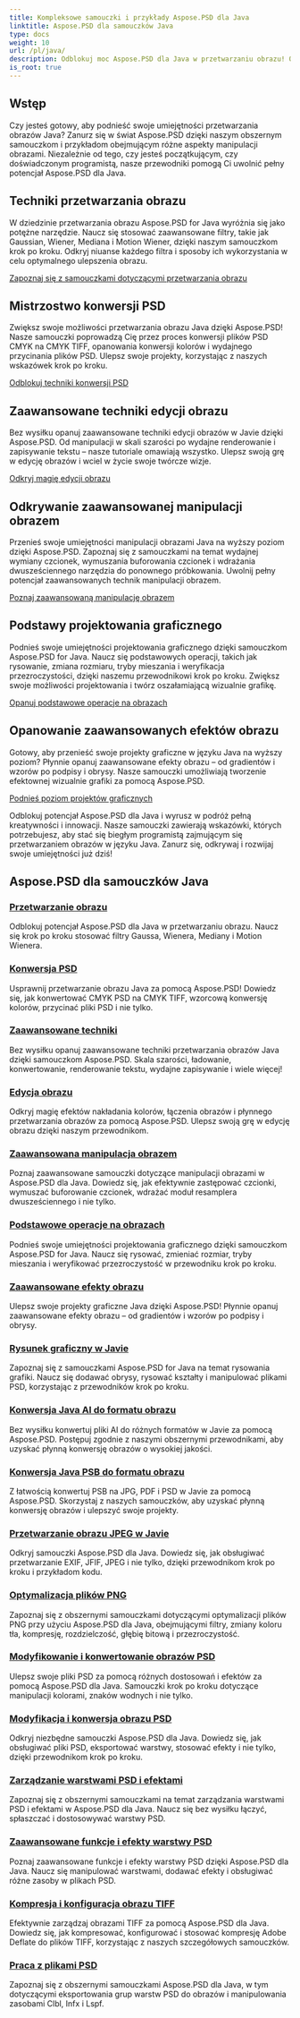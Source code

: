 ```yaml
---
title: Kompleksowe samouczki i przykłady Aspose.PSD dla Java
linktitle: Aspose.PSD dla samouczków Java
type: docs
weight: 10
url: /pl/java/
description: Odblokuj moc Aspose.PSD dla Java w przetwarzaniu obrazu! Opanuj filtry, takie jak Gaussian, Wiener, Mediana i Motion Wiener, korzystając z samouczków krok po kroku.
is_root: true
---
```


## Wstęp

Czy jesteś gotowy, aby podnieść swoje umiejętności przetwarzania obrazów Java? Zanurz się w świat Aspose.PSD dzięki naszym obszernym samouczkom i przykładom obejmującym różne aspekty manipulacji obrazami. Niezależnie od tego, czy jesteś początkującym, czy doświadczonym programistą, nasze przewodniki pomogą Ci uwolnić pełny potencjał Aspose.PSD dla Java.

## Techniki przetwarzania obrazu

W dziedzinie przetwarzania obrazu Aspose.PSD for Java wyróżnia się jako potężne narzędzie. Naucz się stosować zaawansowane filtry, takie jak Gaussian, Wiener, Mediana i Motion Wiener, dzięki naszym samouczkom krok po kroku. Odkryj niuanse każdego filtra i sposoby ich wykorzystania w celu optymalnego ulepszenia obrazu.

[Zapoznaj się z samouczkami dotyczącymi przetwarzania obrazu](./image-processing/)

## Mistrzostwo konwersji PSD

Zwiększ swoje możliwości przetwarzania obrazu Java dzięki Aspose.PSD! Nasze samouczki poprowadzą Cię przez proces konwersji plików PSD CMYK na CMYK TIFF, opanowania konwersji kolorów i wydajnego przycinania plików PSD. Ulepsz swoje projekty, korzystając z naszych wskazówek krok po kroku.

[Odblokuj techniki konwersji PSD](./psd-conversion/)

## Zaawansowane techniki edycji obrazu

Bez wysiłku opanuj zaawansowane techniki edycji obrazów w Javie dzięki Aspose.PSD. Od manipulacji w skali szarości po wydajne renderowanie i zapisywanie tekstu – nasze tutoriale omawiają wszystko. Ulepsz swoją grę w edycję obrazów i wciel w życie swoje twórcze wizje.

[Odkryj magię edycji obrazu](./image-editing/)

## Odkrywanie zaawansowanej manipulacji obrazem

Przenieś swoje umiejętności manipulacji obrazami Java na wyższy poziom dzięki Aspose.PSD. Zapoznaj się z samouczkami na temat wydajnej wymiany czcionek, wymuszania buforowania czcionek i wdrażania dwusześciennego narzędzia do ponownego próbkowania. Uwolnij pełny potencjał zaawansowanych technik manipulacji obrazem.

[Poznaj zaawansowaną manipulację obrazem](./advanced-image-manipulation/)

## Podstawy projektowania graficznego

Podnieś swoje umiejętności projektowania graficznego dzięki samouczkom Aspose.PSD for Java. Naucz się podstawowych operacji, takich jak rysowanie, zmiana rozmiaru, tryby mieszania i weryfikacja przezroczystości, dzięki naszemu przewodnikowi krok po kroku. Zwiększ swoje możliwości projektowania i twórz oszałamiającą wizualnie grafikę.

[Opanuj podstawowe operacje na obrazach](./basic-image-operations/)

## Opanowanie zaawansowanych efektów obrazu

Gotowy, aby przenieść swoje projekty graficzne w języku Java na wyższy poziom? Płynnie opanuj zaawansowane efekty obrazu – od gradientów i wzorów po podpisy i obrysy. Nasze samouczki umożliwiają tworzenie efektownej wizualnie grafiki za pomocą Aspose.PSD.

[Podnieś poziom projektów graficznych](./advanced-image-effects/)

Odblokuj potencjał Aspose.PSD dla Java i wyrusz w podróż pełną kreatywności i innowacji. Nasze samouczki zawierają wskazówki, których potrzebujesz, aby stać się biegłym programistą zajmującym się przetwarzaniem obrazów w języku Java. Zanurz się, odkrywaj i rozwijaj swoje umiejętności już dziś!
## Aspose.PSD dla samouczków Java
### [Przetwarzanie obrazu](./image-processing/)
Odblokuj potencjał Aspose.PSD dla Java w przetwarzaniu obrazu. Naucz się krok po kroku stosować filtry Gaussa, Wienera, Mediany i Motion Wienera.
### [Konwersja PSD](./psd-conversion/)
Usprawnij przetwarzanie obrazu Java za pomocą Aspose.PSD! Dowiedz się, jak konwertować CMYK PSD na CMYK TIFF, wzorcową konwersję kolorów, przycinać pliki PSD i nie tylko. 
### [Zaawansowane techniki](./advanced-techniques/)
Bez wysiłku opanuj zaawansowane techniki przetwarzania obrazów Java dzięki samouczkom Aspose.PSD. Skala szarości, ładowanie, konwertowanie, renderowanie tekstu, wydajne zapisywanie i wiele więcej!
### [Edycja obrazu](./image-editing/)
Odkryj magię efektów nakładania kolorów, łączenia obrazów i płynnego przetwarzania obrazów za pomocą Aspose.PSD. Ulepsz swoją grę w edycję obrazu dzięki naszym przewodnikom.
### [Zaawansowana manipulacja obrazem](./advanced-image-manipulation/)
Poznaj zaawansowane samouczki dotyczące manipulacji obrazami w Aspose.PSD dla Java. Dowiedz się, jak efektywnie zastępować czcionki, wymuszać buforowanie czcionek, wdrażać moduł resamplera dwusześciennego i nie tylko.
### [Podstawowe operacje na obrazach](./basic-image-operations/)
Podnieś swoje umiejętności projektowania graficznego dzięki samouczkom Aspose.PSD for Java. Naucz się rysować, zmieniać rozmiar, tryby mieszania i weryfikować przezroczystość w przewodniku krok po kroku.
### [Zaawansowane efekty obrazu](./advanced-image-effects/)
Ulepsz swoje projekty graficzne Java dzięki Aspose.PSD! Płynnie opanuj zaawansowane efekty obrazu – od gradientów i wzorów po podpisy i obrysy.
### [Rysunek graficzny w Javie](./java-graphics-drawing/)
Zapoznaj się z samouczkami Aspose.PSD for Java na temat rysowania grafiki. Naucz się dodawać obrysy, rysować kształty i manipulować plikami PSD, korzystając z przewodników krok po kroku.
### [Konwersja Java AI do formatu obrazu](./java-ai-to-image-format-conversion/)
Bez wysiłku konwertuj pliki AI do różnych formatów w Javie za pomocą Aspose.PSD. Postępuj zgodnie z naszymi obszernymi przewodnikami, aby uzyskać płynną konwersję obrazów o wysokiej jakości.
### [Konwersja Java PSB do formatu obrazu](./java-psb-to-image-format-conversion/)
Z łatwością konwertuj PSB na JPG, PDF i PSD w Javie za pomocą Aspose.PSD. Skorzystaj z naszych samouczków, aby uzyskać płynną konwersję obrazów i ulepszyć swoje projekty.
### [Przetwarzanie obrazu JPEG w Javie](./java-jpeg-image-processing/)
Odkryj samouczki Aspose.PSD dla Java. Dowiedz się, jak obsługiwać przetwarzanie EXIF, JFIF, JPEG i nie tylko, dzięki przewodnikom krok po kroku i przykładom kodu.
### [Optymalizacja plików PNG](./optimizing-png-files/)
Zapoznaj się z obszernymi samouczkami dotyczącymi optymalizacji plików PNG przy użyciu Aspose.PSD dla Java, obejmującymi filtry, zmiany koloru tła, kompresję, rozdzielczość, głębię bitową i przezroczystość.
### [Modyfikowanie i konwertowanie obrazów PSD](./modifying-converting-psd-images/)
Ulepsz swoje pliki PSD za pomocą różnych dostosowań i efektów za pomocą Aspose.PSD dla Java. Samouczki krok po kroku dotyczące manipulacji kolorami, znaków wodnych i nie tylko.
### [Modyfikacja i konwersja obrazu PSD](./psd-image-modification-conversion/)
Odkryj niezbędne samouczki Aspose.PSD dla Java. Dowiedz się, jak obsługiwać pliki PSD, eksportować warstwy, stosować efekty i nie tylko, dzięki przewodnikom krok po kroku.
### [Zarządzanie warstwami PSD i efektami](./psd-layer-management-effects/)
Zapoznaj się z obszernymi samouczkami na temat zarządzania warstwami PSD i efektami w Aspose.PSD dla Java. Naucz się bez wysiłku łączyć, spłaszczać i dostosowywać warstwy PSD.
### [Zaawansowane funkcje i efekty warstwy PSD](./advanced-psd-layer-features-effects/)
Poznaj zaawansowane funkcje i efekty warstwy PSD dzięki Aspose.PSD dla Java. Naucz się manipulować warstwami, dodawać efekty i obsługiwać różne zasoby w plikach PSD.
### [Kompresja i konfiguracja obrazu TIFF](./tiff-image-compression-configuration/)
Efektywnie zarządzaj obrazami TIFF za pomocą Aspose.PSD dla Java. Dowiedz się, jak kompresować, konfigurować i stosować kompresję Adobe Deflate do plików TIFF, korzystając z naszych szczegółowych samouczków.
### [Praca z plikami PSD](./working-with-psd-files/)
Zapoznaj się z obszernymi samouczkami Aspose.PSD dla Java, w tym dotyczącymi eksportowania grup warstw PSD do obrazów i manipulowania zasobami Clbl, Infx i Lspf.